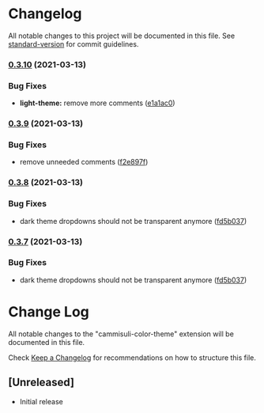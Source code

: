 # Changelog

All notable changes to this project will be documented in this file. See [standard-version](https://github.com/conventional-changelog/standard-version) for commit guidelines.

### [0.3.10](https://github.com/Cammisuli/vscode-custom-theme/compare/v0.3.9...v0.3.10) (2021-03-13)


### Bug Fixes

* **light-theme:** remove more comments ([e1a1ac0](https://github.com/Cammisuli/vscode-custom-theme/commit/e1a1ac09a4ff6bc0aaf5c46d2d613f3a5c7355a4))

### [0.3.9](https://github.com/Cammisuli/vscode-custom-theme/compare/v0.3.8...v0.3.9) (2021-03-13)


### Bug Fixes

* remove unneeded comments ([f2e897f](https://github.com/Cammisuli/vscode-custom-theme/commit/f2e897f19123b9cca23f618adbb10a3a95307ace))

### [0.3.8](https://github.com/Cammisuli/vscode-custom-theme/compare/v0.3.0...v0.3.8) (2021-03-13)


### Bug Fixes

* dark theme dropdowns should not be transparent anymore ([fd5b037](https://github.com/Cammisuli/vscode-custom-theme/commit/fd5b037fdcd23786e418d4de28e0bb1b9bf37c0d))

### [0.3.7](https://github.com/Cammisuli/vscode-custom-theme/compare/v0.3.6...v0.3.7) (2021-03-13)


### Bug Fixes

* dark theme dropdowns should not be transparent anymore ([fd5b037](https://github.com/Cammisuli/vscode-custom-theme/commit/fd5b037fdcd23786e418d4de28e0bb1b9bf37c0d))

# Change Log
All notable changes to the "cammisuli-color-theme" extension will be documented in this file.

Check [Keep a Changelog](http://keepachangelog.com/) for recommendations on how to structure this file.

## [Unreleased]
- Initial release
